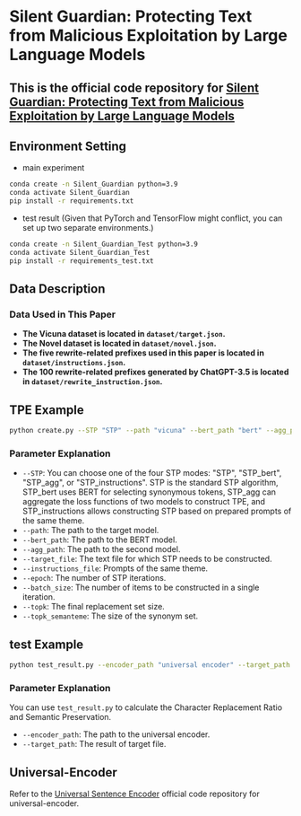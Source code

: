 # Silent Guardian: Protecting Text from Malicious Exploitation by Large Language Models
## This is the official code repository for [Silent Guardian: Protecting Text from Malicious Exploitation by Large Language Models](https://arxiv.org/abs/2312.09669)

## Environment Setting
 - main experiment
```bash
conda create -n Silent_Guardian python=3.9
conda activate Silent_Guardian
pip install -r requirements.txt
```
 - test result (Given that PyTorch and TensorFlow might conflict, you can set up two separate environments.)
```bash
conda create -n Silent_Guardian_Test python=3.9
conda activate Silent_Guardian_Test
pip install -r requirements_test.txt
```

## Data Description
### Data Used in This Paper
 - **The Vicuna dataset is located in `dataset/target.json`.**
 - **The Novel dataset is located in `dataset/novel.json`.**
 - **The five rewrite-related prefixes used in this paper is located in `dataset/instructions.json`.**
 - **The 100 rewrite-related prefixes generated by ChatGPT-3.5 is located in `dataset/rewrite_instruction.json`.**

## TPE Example
```bash
python create.py --STP "STP" --path "vicuna" --bert_path "bert" --agg_path "llama" --target_file "target.json" --instructions_file "instructions.json" --epoch 15 --batch_size 128 --topk 5 --topk_semanteme 10
```

### Parameter Explanation

- `--STP`: You can choose one of the four STP modes: "STP", "STP_bert", "STP_agg", or "STP_instructions". STP is the standard STP algorithm, STP_bert uses BERT for selecting synonymous tokens, STP_agg can aggregate the loss functions of two models to construct TPE, and STP_instructions allows constructing STP based on prepared prompts of the same theme.
- `--path`: The path to the target model.
- `--bert_path`: The path to the BERT model.
- `--agg_path`: The path to the second model.
- `--target_file`: The text file for which STP needs to be constructed.
- `--instructions_file`: Prompts of the same theme.
- `--epoch`: The number of STP iterations.
- `--batch_size`: The number of items to be constructed in a single iteration.
- `--topk`: The final replacement set size.
- `--topk_semanteme`: The size of the synonym set.

## test Example
```bash
python test_result.py --encoder_path "universal encoder" --target_path "result_of_target.json"
```

### Parameter Explanation
You can use ```test_result.py``` to calculate the Character Replacement Ratio and Semantic Preservation.
- `--encoder_path`: The path to the universal encoder.
- `--target_path`: The result of target file.

## Universal-Encoder
Refer to the [Universal Sentence Encoder](https://arxiv.org/abs/1803.11175) official code repository for universal-encoder.